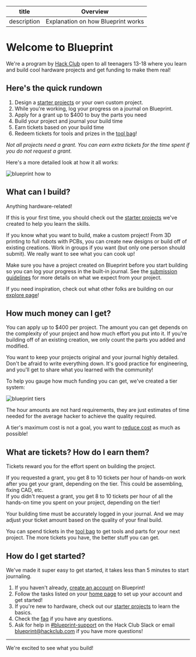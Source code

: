 | title       | Overview                           |
| ----------- | ---------------------------------- |
| description | Explanation on how Blueprint works |

# Welcome to Blueprint

We're a program by [Hack Club](https://hackclub.com?utm_source=blueprint) open to all teenagers 13-18 where you learn and build cool hardware projects and get funding to make them real!

## Here's the quick rundown

1. Design a [starter projects](/guides) or your own custom project.
2. While you're working, log your progress on a journal on Blueprint.
3. Apply for a grant up to $400 to buy the parts you need
4. Build your project and journal your build time
5. Earn tickets based on your build time
6. Redeem tickets for tools and prizes in the [tool bag](/toolbag)!

_Not all projects need a grant. You can earn extra tickets for the time spent if you do not request a grant._

Here's a more detailed look at how it all works:

![blueprint how to](https://hc-cdn.hel1.your-objectstorage.com/s/v3/309b8b95c9b370c89f44dc346212a72c120c4e7e_how-to.svg)

## What can I build?

<span class="text-bp-warning">Anything hardware-related!</span>

If this is your first time, you should check out the [starter projects](/guides) we've created to help you learn the skills.

If you know what you want to build, make a custom project! From 3D printing to full robots with PCBs, you can create new designs or build off of existing creations. Work in groups if you want (but only one person should submit). We really want to see what you can cook up!

Make sure you have a project created on Blueprint before you start building so you can log your progress in the built-in journal. See the [submission guidelines](/docs/submission-guidelines) for more details on what we expect from your project.

If you need inspiration, check out what other folks are building on our [explore page](/explore)!

## How much money can I get?

<span class="text-bp-warning">You can apply up to $400 per project.</span> The amount you can get depends on the complexity of your project and how much effort you put into it. If you're building off of an existing creation, we only count the parts you added and modified.

You want to keep your projects original and your journal highly detailed. Don't be afraid to write everything down. It's good practice for engineering, and you'll get to share what you learned with the community!

To help you gauge how much funding you can get, we've created a tier system:

![blueprint tiers](https://hc-cdn.hel1.your-objectstorage.com/s/v3/25de1405658d50e80662edb588cd0ca0887c019f_Untitled-2025-10-22-1113-2.svg)

<span class="text-bp-warning">The hour amounts are not hard requirements, they are just estimates of time needed for the average hacker to achieve the quality required.</span>

<span class="text-bp-warning">A tier's maximum cost is not a goal, you want to [reduce cost](/docs/about-cost) as much as possible!</span>

## What are tickets? How do I earn them?

Tickets reward you for the effort spent on building the project.

<span class="text-bp-warning">If you requested a grant, you get 8 to 10 tickets per hour of hands-on work after you get your grant, depending on the tier. This could be assembling, fixing CAD, etc.<br>If you didn't request a grant, you get 8 to 10 tickets per hour of all the hands-on time you spent on your project, depending on the tier!</span>

Your building time must be accurately logged in your journal. And we may adjust your ticket amount based on the quality of your final build.

You can spend tickets in the [tool bag](/toolbag) to get tools and parts for your next project. The more tickets you have, the better stuff you can get.

## How do I get started?

We've made it super easy to get started, it takes less than 5 minutes to start journaling.

1. If you haven't already, [create an account](/auth/login) on Blueprint!
2. Follow the tasks listed on your [home page](/) to set up your account and get started!
3. If you're new to hardware, check out our [starter projects](/guides) to learn the basics.
4. Check the [faq](/faq) if you have any questions.
5. Ask for help in [#blueprint-support](https://hackclub.slack.com/archives/C09CMJV6V6K) on the Hack Club Slack or email blueprint@hackclub.com if you have more questions!

---

We're excited to see what you build!
